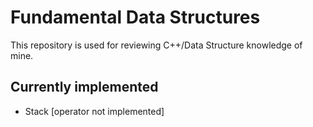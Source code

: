 # Fundamental Data Structures
This repository is used for reviewing C++/Data Structure knowledge of mine.

## Currently implemented
- Stack [operator not implemented]
